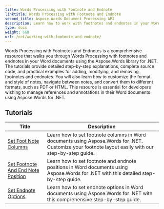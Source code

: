 ```yaml
---
title: Words Processing with Footnote and Endnote
linktitle: Words Processing with Footnote and Endnote
second_title: Aspose.Words Document Processing API
description: Learn how to work with footnotes and endnotes in your Word documents with Aspose.Words for .NET. Detailed tutorials and practical examples.
type: docs
weight: 660
url: /net/working-with-footnote-and-endnote/
---
```

Words Processing with Footnotes and Endnotes is a comprehensive resource that walks you through Words Processing with footnotes and endnotes in your Word documents using the Aspose.Words library for .NET. The tutorials provide detailed step-by-step explanations, complete source code, and practical examples for adding, modifying, and removing footnotes and endnotes. You will also learn how to customize the format and style of notes, navigate between notes, and convert them to different formats, such as PDF or HTML. This resource is essential for developers wishing to manage references and annotations in their Word documents using Aspose.Words for .NET.

 ## Tutorials
| Title | Description |
| --- | --- |
| [Set Foot Note Columns](./set-foot-note-columns/) | Learn how to set footnote columns in Word documents using Aspose.Words for .NET. Customize your footnote layout easily with our step-by-step guide. |
| [Set Footnote And End Note Position](./set-footnote-and-end-note-position/) | Learn how to set footnote and endnote positions in Word documents using Aspose.Words for .NET with this detailed step-by-step guide. |
| [Set Endnote Options](./set-endnote-options/) | Learn how to set endnote options in Word documents using Aspose.Words for .NET with this comprehensive step-by-step guide. |
